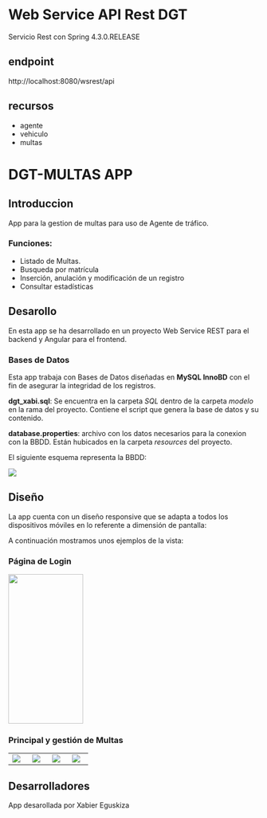 # Web Service API Rest DGT

Servicio Rest con Spring 4.3.0.RELEASE

## endpoint

http://localhost:8080/wsrest/api

## recursos

* agente
* vehiculo
* multas

# DGT-MULTAS APP

## Introduccion

App para la gestion de multas para uso de Agente de tráfico.

### Funciones:
* Listado de Multas.
* Busqueda por matrícula
* Inserción, anulación y modificación de un registro
* Consultar estadísticas


## Desarollo
En esta app se ha desarrollado en un proyecto Web Service REST para el backend y Angular para el frontend.

### Bases de Datos

Esta app trabaja con Bases de Datos diseñadas en **MySQL InnoBD** con el fin de asegurar la integridad de los registros.

**dgt_xabi.sql**: Se encuentra en la carpeta *SQL* dentro de la carpeta *modelo* en la rama del proyecto. Contiene el script que genera la base de datos y su contenido.

**database.properties**: archivo con los datos necesarios para la conexion con la BBDD. Están hubicados en la carpeta *resources* del proyecto.


El siguiente esquema representa la BBDD:

<img src="https://github.com/ipartek/java_2018_0554/blob/xabiereguskiza/dgt/WS_REST/src/main/webapp/imagenes/esquema.png"></img>



## Diseño 
La app cuenta con un diseño responsive que se adapta a todos los dispositivos móviles en lo referente a dimensión de pantalla:
 
  A continuación mostramos unos ejemplos de la vista:
  
 ### Página de Login
 <img src="https://github.com/ipartek/java_2018_0554/blob/xabiereguskiza/dgt/WS_REST/src/main/webapp/imagenes/login.png" width="150" height="300">
  
 ### Principal y gestión de Multas
 
<table>
<tr>
<td width="20%"><img src="https://github.com/ipartek/java_2018_0554/blob/xabiereguskiza/dgt/WS_REST/src/main/webapp/imagenes/principal.png"></td>
<td width="20%"><img src="https://github.com/ipartek/java_2018_0554/blob/xabiereguskiza/dgt/WS_REST/src/main/webapp/imagenes/buscar.png"></td>
<td width="20%"><img src="https://github.com/ipartek/java_2018_0554/blob/xabiereguskiza/dgt/WS_REST/src/main/webapp/imagenes/multar.png"></td>
<td width="20%"><img src="https://github.com/ipartek/java_2018_0554/blob/xabiereguskiza/dgt/WS_REST/src/main/webapp/imagenes/multas.png"></td>


 </tr>
 
 </table>
 

## Desarrolladores
App desarollada por Xabier Eguskiza